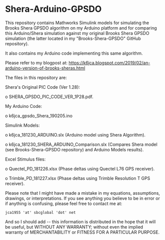 # Shera-Arduino-GPSDO

This repository contains Mathworks Simulink models for simulating the Brooks Shera GPSDO algorithm on my Arduino platform and for comparing this Arduino/Shera simulation against my original Brooks Shera GPSDO simulation (the latter located in my "Brooks-Shera-GPSDO" GitHub repository).

It also contains my Arduino code implementing this same algorithm.

Please refer to my blogpost at: <URL>https://k6jca.blogspot.com/2019/02/an-arduino-version-of-brooks-sheras.html</URL>

The files in this repository are:

Shera's Original PIC Code (Ver 1.28):

o  SHERA_GPSDO_PIC_CODE_VER_1P28.pdf.

My Arduino Code:

o  k6jca_gpsdo_Shera_190205.ino
  
Simulink Models:

o  k6jca_181230_ARDUINO.slx  (Arduino model using Shera Algorithm).

o  k6jca_181230_SHERA_ARDUINO_Comparison.slx (Compares Shera model (see Brooks-Shera-GPSDO repository) and Arduino Models results).

Excel Stimulus files:

o  Quectel_PD_181226.xlsx  (Phase deltas using Quectel L76 GPS receiver).

o  Trimble_PD_181227.xlsx  (Phase deltas using Trimble Resolution T GPS receiver).

Please note that I might have made a mistake in my equations, assumptions, drawings, or interpretations. If you see anything you believe to be in error or if anything is confusing, please feel free to contact me at:

    jca1955 'at' sbcglobal 'dot' net
    
And so I should add -- this information is distributed in the hope that it will be useful, but WITHOUT ANY WARRANTY; without even the implied warranty of MERCHANTABILITY or FITNESS FOR A PARTICULAR PURPOSE.
